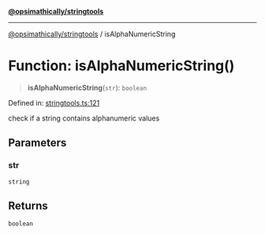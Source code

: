 [**@opsimathically/stringtools**](../README.md)

***

[@opsimathically/stringtools](../README.md) / isAlphaNumericString

# Function: isAlphaNumericString()

> **isAlphaNumericString**(`str`): `boolean`

Defined in: [stringtools.ts:121](https://github.com/opsimathically/stringtools/blob/5714d320fcdf7327680edd07bd6d383b6db26812/src/stringtools.ts#L121)

check if a string contains alphanumeric values

## Parameters

### str

`string`

## Returns

`boolean`
